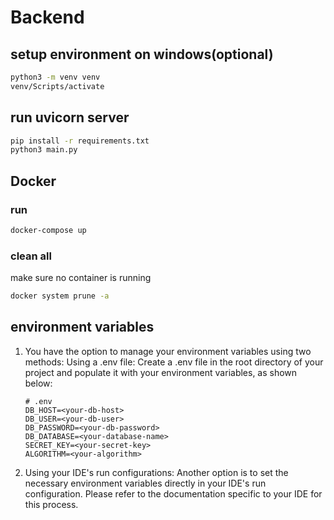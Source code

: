 # Backend

## setup environment on windows(optional)

```bash
python3 -m venv venv
venv/Scripts/activate
```

## run uvicorn server

```bash
pip install -r requirements.txt
python3 main.py
```
## Docker
   ### run
   ```bash
   docker-compose up
   ```
   ### clean all
   make sure no container is running
   ```bash
   docker system prune -a
   ```

## environment variables

1. You have the option to manage your environment variables using two methods:
   Using a .env file: Create a .env file in the root directory of your project and populate it with your environment
   variables, as shown below:
    ```text
    # .env
    DB_HOST=<your-db-host>
    DB_USER=<your-db-user>
    DB_PASSWORD=<your-db-password>
    DB_DATABASE=<your-database-name>
    SECRET_KEY=<your-secret-key>
    ALGORITHM=<your-algorithm>
    ```
2. Using your IDE's run configurations: Another option is to set the necessary environment variables directly in your
   IDE's run configuration. Please refer to the documentation specific to your IDE for this process.

